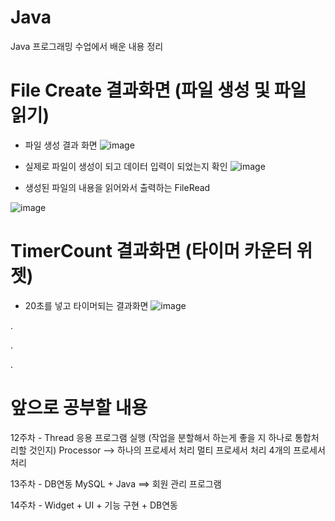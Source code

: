 # Java
Java 프로그래밍 수업에서 배운 내용 정리

# File Create 결과화면 (파일 생성 및 파일 읽기)
- 파일 생성 결과 화면
![image](https://user-images.githubusercontent.com/116075431/201553917-a13faeb4-972e-4eb5-9946-be9e1c1ff26f.png)

- 실제로 파일이 생성이 되고 데이터 입력이 되었는지 확인
![image](https://user-images.githubusercontent.com/116075431/201553965-20b938c0-a56a-41a5-8b5b-94f8fe680815.png)

- 생성된 파일의 내용을 읽어와서 출력하는 FileRead

![image](https://user-images.githubusercontent.com/116075431/201554199-e5d318bc-ab1f-43b5-ac49-b410c265e369.png)



# TimerCount 결과화면 (타이머 카운터 위젯)
- 20초를 넣고 타이머되는 결과화면
![image](https://user-images.githubusercontent.com/116075431/201552988-b86dd935-10f2-41fd-9b86-1383278caf49.png)


.

.

.


# 앞으로 공부할 내용

12주차 - Thread
	응용 프로그램 실행 (작업을 분할해서 하는게 좋을 지 하나로 통합처리할 것인지)
	Processor --> 하나의 프로세서 처리
		      멀티 프로세서 처리
		      4개의 프로세서 처리

13주차 - DB연동
	MySQL + Java ==> 회원 관리 프로그램

14주차 - Widget + UI + 기능 구현 + DB연동
